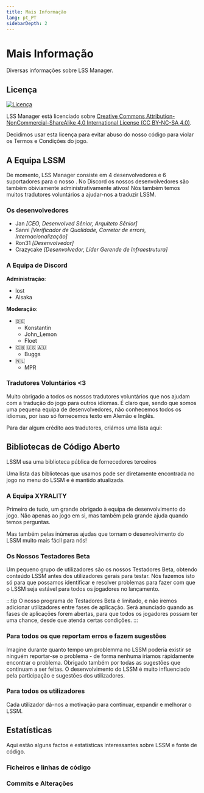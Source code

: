 ```yaml
---
title: Mais Informação
lang: pt_PT
sidebarDepth: 2
---
```


# Mais Informação

Diversas informações sobre LSS Manager.

## Licença

[![Licença](https://mirrors.creativecommons.org/presskit/buttons/88x31/svg/by-nc-sa.eu.svg)][license]

LSS Manager está licenciado sobre [Creative Commons Attribution-NonCommercial-ShareAlike 4.0 International License (CC BY-NC-SA 4.0)][license].

Decidimos usar esta licença para evitar abuso do nosso código para violar os Termos e Condições do jogo.

## A Equipa LSSM

De momento, LSS Manager consiste em 4 desenvolvedores e 6 suportadores para o nosso <discord/>. No Discord os nossos desenvolvedores são também obiviamente administrativamente ativos! Nós também temos muitos tradutores voluntários a ajudar-nos a traduzir LSSM.

### Os desenvolvedores

* Jan *[CEO, Desenvolved Sênior, Arquiteto Sênior]*
* Sanni *[Verificador de Qualidade, Corretor de errors, Internacionalização]*
* Ron31 *[Desenvolvedor]*
* Crazycake *[Desenvolvedor, Líder Gerende de Infraestrutura]*

### A Equipa de Discord
**Administração**:

* lost
* Aisaka

**Moderação**:

* 🇩🇪
    * Konstantin
    * John_Lemon
    * Floet
* 🇬🇧 🇺🇸 🇦🇺
    * Buggs
* 🇳🇱
    * MPR

### Tradutores Voluntários <3
Muito obrigado a todos os nossos tradutores voluntários que nos ajudam com a tradução do jogo para outros idiomas. É claro que, sendo que somos uma pequena equipa de desenvolvedores, não conhecemos todos os idiomas, por isso só fornecemos texto em Alemão e Inglês.

Para dar algum crédito aos tradutores, criámos uma lista aqui:
<translators/>

## Bibliotecas de Código Aberto

LSSM usa uma biblioteca pública de fornecedores terceiros

Uma lista das bibliotecas que usamos pode ser diretamente encontrada no jogo no menu do LSSM e é mantido atualizada.

### A Equipa XYRALITY
Primeiro de tudo, um grande obrigado à equipa de desenvolvimento do jogo. Não apenas ao jogo em si, mas também pela grande ajuda quando temos perguntas.

Mas também pelas inúmeras ajudas que tornam o desenvolvimento do LSSM muito mais fácil para nós!

### Os Nossos Testadores Beta
Um pequeno grupo de utilizadores são os nossos Testadores Beta, obtendo conteúdo LSSM antes dos utilizadores gerais para testar. Nós fazemos isto só para que possamos identificar e resolver problemas para fazer com que o LSSM seja estável para todos os jogadores no lançamento.

:::tip
O nosso programa de Testadores Beta é limitado, e não iremos adicionar utilizadores entre fases de aplicação. Será anunciado quando as fases de aplicações forem abertas, para que todos os jogadores possam ter uma chance, desde que atenda certas condições.
:::

### Para todos os que reportam erros e fazem sugestões
Imagine durante quanto tempo um problemma no LSSM poderia existir se ninguém reportar-se o problema - de forma nenhuma iriamos rápidamente encontrar o problema.
Obrigado também por todas as sugestões que continuam a ser feitas. O desenvolvimento do LSSM é muito influenciado pela participação e sugestões dos utilizadores.

### Para todos os utilizadores
Cada utilizador dá-nos a motivação para continuar, expandir e melhorar o LSSM.

## Estatísticas

Aqui estão alguns factos e estatísticas interessantes sobre LSSM e fonte de código.

### Ficheiros e linhas de código

<stats-cloc/>

### Commits e Alterações

<stats-git/>

[license]: https://creativecommons.org/licenses/by-nc-sa/4.0/deed.en

<!-- ==START_FOOTER== Do NOT edit anything below this line! Any edits will be removed as content is auto generated! -->
[lssm.status]: https://status.lss-manager.de/
[lssm.discord]: https://discord.gg/RcTNjpB
[lssm.userscript]: https://v4.lss-manager.de/lssm-v4.user.js
[lssm.donations]: https://donate.lss-manager.de/
[docs]: https://docs.lss-manager.de/
[docs.home]: /en_US/
[docs.apps]: /en_US/apps.md
[docs.appstore]: /en_US/appstore.md
[docs.bugs]: /en_US/bugs.md
[docs.error_report]: /en_US/error_report.md
[docs.faq]: /en_US/faq.md
[docs.metadata]: /en_US/metadata.md
[docs.other]: /en_US/other.md
[docs.settings]: /en_US/settings.md
[docs.suggestions]: /en_US/suggestions.md
[docs.support]: /en_US/support.md
[games.self]: https://missionchief.com
[tampermonkey]: https://tampermonkey.net/
[github]: https://github.com/LSS-Manager/LSSM-V.4
[github.issues]: https://github.com/LSS-Manager/LSSM-V.4/issues
[github.issues.open]: https://github.com/LSS-Manager/LSSM-V.4/issues?q=is%3Aissue+is%3Aopen+label%3Abug